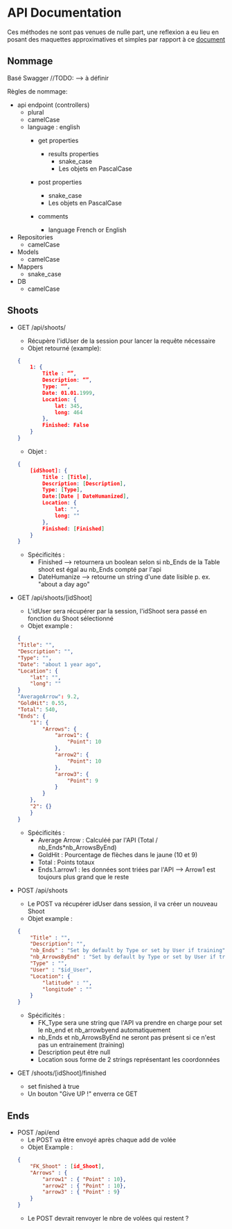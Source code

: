 # API Documentation
Ces méthodes ne sont pas venues de nulle part, une reflexion a eu lieu en posant des maquettes approximatives et simples par rapport à ce [document](./MaquettesBetaAPI.pptx)

## Nommage

Basé Swagger //TODO: --> à définir

Règles de nommage:
- api endpoint (controllers)
  - plural
  - camelCase
  - language : english
    - get properties
        - results properties
            - snake_case
            - Les objets en PascalCase
    - post properties
        - snake_case
        - Les objets en PascalCase
    
    - comments
        - language French or English
- Repositories
    - camelCase
- Models
    - camelCase
- Mappers
    - snake_case
- DB
    - camelCase

## Shoots

* GET /api/shoots/
    * Récupère l'idUser de la session pour lancer la requête nécessaire
    * Objet retourné (example): 
    ```json
    { 
        1: {
            Title : “”,
            Description: “”,
            Type: “”,
            Date: 01.01.1999,
            Location: {
                lat: 345, 
                long: 464
            },
            Finished: False
        }
    }
    ```
    * Objet :
    ```json
    {
        [idShoot]: {
            Title : [Title],
            Description: [Description],
            Type: [Type],
            Date:[Date | DateHumanized],
            Location: {
                lat: "",
                long: ""
            },
            Finished: [Finished]
        }
    }
    ```
    * Spécificités : 
        - Finished --> retournera un boolean selon si nb_Ends de la Table shoot est égal au nb_Ends compté par l'api
        - DateHumanize --> retourne un string d'une date lisible p. ex. "about a day ago"

* GET /api/shoots/[idShoot]
    * L'idUser sera récupérer par la session, l'idShoot sera passé en fonction du Shoot sélectionné
    * Objet example :
    ```json
    {
    "Title": "",
    "Description": "",
    "Type": "",
    "Date": "about 1 year ago",
    "Location": {
        "lat": "",
        "long": ""
    }
    "AverageArrow": 9.2,
    "GoldHit": 0.55,
    "Total": 540,
    "Ends": {
        "1": {
            "Arrows": {
                "arrow1": {
                    "Point": 10
                },
                "arrow2": {
                    "Point": 10
                },
                "arrow3": {
                    "Point": 9
                }
            }
        },
        "2": {}
        }
    }
    ```
    * Spécificités :
        - Average Arrow : Calculéé par l'API (Total / nb_Ends*nb_ArrowsByEnd)
        - GoldHit : Pourcentage de flèches dans le jaune (10 et 9)
        - Total : Points totaux
        - Ends.1.arrow1 : les données sont triées par l'API --> Arrow1 est toujours plus grand que le reste
        
* POST /api/shoots
    * Le POST va récupérer idUser dans session, il va créer un nouveau Shoot
    * Objet example :
    ```json
    {
        "Title" : "",
        "Description": "",
        "nb_Ends" : "Set by default by Type or set by User if training",
        "nb_ArrowsByEnd" : "Set by default by Type or set by User if training",
        "Type" : "",
        "User" : "$id_User",
        "Location": {
            "latitude" : "",
            "longitude" : ""
        }
    }
    ```
    * Spécificités : 
        - FK_Type sera une string que l'API va prendre en charge pour set le nb_end et nb_arrowbyend automatiquement
        - nb_Ends et nb_ArrowsByEnd ne seront pas présent si ce n'est pas un entrainement (training)
        - Description peut être null
        - Location sous forme de 2 strings représentant les coordonnées

* GET /shoots/[idShoot]/finished
    * set finished à true
    * Un bouton "Give UP !" enverra ce GET

## Ends

* POST /api/end
    * Le POST va être envoyé après chaque add de volée 
    * Objet Example : 
    ```json
    {
		"FK_Shoot" : [id_Shoot],
		"Arrows" : {
			"arrow1" : { "Point" : 10},
			"arrow2" : { "Point" : 10},
			"arrow3" : { "Point" : 9}
		}
	}
    ```
    * Le POST devrait renvoyer le nbre de volées qui restent ?
        
